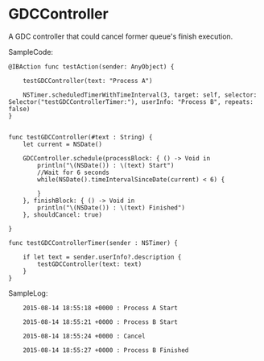 # GDCController
A GDC controller that could cancel former queue's finish execution.

SampleCode:

    @IBAction func testAction(sender: AnyObject) {
        
        testGDCController(text: "Process A")
        
        NSTimer.scheduledTimerWithTimeInterval(3, target: self, selector: Selector("testGDCControllerTimer:"), userInfo: "Process B", repeats: false)
    }

    
    func testGDCController(#text : String) {
        let current = NSDate()
        
        GDCController.schedule(processBlock: { () -> Void in
            println("\(NSDate()) : \(text) Start")
            //Wait for 6 seconds
            while(NSDate().timeIntervalSinceDate(current) < 6) {
                
            }
        }, finishBlock: { () -> Void in
            println("\(NSDate()) : \(text) Finished")
        }, shouldCancel: true)
        
    }
    
    func testGDCControllerTimer(sender : NSTimer) {
        
        if let text = sender.userInfo?.description {
            testGDCController(text: text)
        }
    }
    
SampleLog:

        2015-08-14 18:55:18 +0000 : Process A Start
        
        2015-08-14 18:55:21 +0000 : Process B Start
        
        2015-08-14 18:55:24 +0000 : Cancel

        2015-08-14 18:55:27 +0000 : Process B Finished

